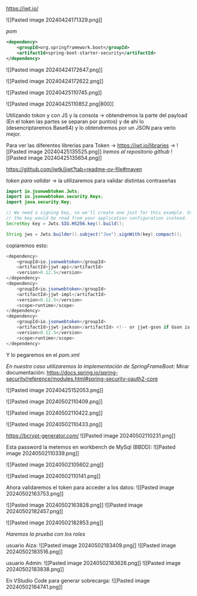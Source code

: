 https://jwt.io/

![[Pasted image 20240424171329.png]]

*pom*
```xml
<dependency>
	<groupId>org.springframework.boot</groupId>
    <artifactId>spring-boot-starter-security</artifactId>
</dependency>
```

![[Pasted image 20240424172647.png]]

![[Pasted image 20240424172622.png]]

![[Pasted image 20240425110745.png]]

![[Pasted image 20240425110852.png|800]]

Utilizando tokon y con JS y la consola -> obtendremos la parte del payload (En el token las partes se separan por puntos) y de ahi lo (desencriptaremos Base64) y lo obtendremos por un JSON para verlo mejor.

Para ver las diferentes librerias para Token -> https://jwt.io/libraries ->
![[Pasted image 20240425135525.png]]
*Iremos al repositorio github*
![[Pasted image 20240425135654.png]]

https://github.com/jwtk/jjwt?tab=readme-ov-file#maven

*token para validar* -> la utilizaremos para validar distintas contraseñas
```java
import io.jsonwebtoken.Jwts;
import io.jsonwebtoken.security.Keys;
import java.security.Key;

// We need a signing key, so we'll create one just for this example. Usually
// the key would be read from your application configuration instead.
SecretKey key = Jwts.SIG.HS256.key().build();

String jws = Jwts.builder().subject("Joe").signWith(key).compact();
```

copiaremos esto:
```java
<dependency>
    <groupId>io.jsonwebtoken</groupId>
    <artifactId>jjwt-api</artifactId>
    <version>0.12.5</version>
</dependency>
<dependency>
    <groupId>io.jsonwebtoken</groupId>
    <artifactId>jjwt-impl</artifactId>
    <version>0.12.5</version>
    <scope>runtime</scope>
</dependency>
<dependency>
    <groupId>io.jsonwebtoken</groupId>
    <artifactId>jjwt-jackson</artifactId> <!-- or jjwt-gson if Gson is preferred -->
    <version>0.12.5</version>
    <scope>runtime</scope>
</dependency>
```
 Y lo pegaremos en el *pom.xml*
 
*En nuestro caso utilizaremos la implementación de SpringFrameBoot:*
Mirar documentación: https://docs.spring.io/spring-security/reference/modules.html#spring-security-oauth2-core

![[Pasted image 20240425152053.png]]

![[Pasted image 20240502110409.png]]

![[Pasted image 20240502110422.png]]

![[Pasted image 20240502110433.png]]

https://bcrypt-generator.com/
![[Pasted image 20240502110231.png]]

Esta password la metemos en workbench de MySql (BBDD):
![[Pasted image 20240502110339.png]]

![[Pasted image 20240502105602.png]]

![[Pasted image 20240502110141.png]]

Ahora validaremos el token para acceder a los datos:
![[Pasted image 20240502163753.png]]

![[Pasted image 20240502163828.png]]
![[Pasted image 20240502182457.png]]

![[Pasted image 20240502182853.png]]

*Haremos la prueba con los roles*

usuario Aiza:
![[Pasted image 20240502183409.png]]
![[Pasted image 20240502183516.png]]

usuario Admin:
![[Pasted image 20240502183626.png]]
![[Pasted image 20240502183838.png]]

En VStudio Code para generar sobrecarga:
![[Pasted image 20240502164741.png]]








